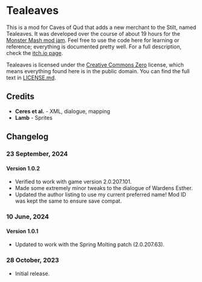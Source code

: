 # Tealeaves

This is a mod for Caves of Qud that adds a new merchant to the Stilt, named Tealeaves. It was developed over the course of about 19 hours for the [Monster Mash mod jam](https://itch.io/jam/caves-of-qud-modding-jam-1). Feel free to use the code here for learning or reference; everything is documented pretty well. For a full description, check the [itch.io page](https://ilysen.itch.io/caves-of-qud-tealeaves).

Tealeaves is licensed under the [Creative Commons Zero](https://creativecommons.org/publicdomain/zero/1.0/legalcode) license, which means everything found here is in the public domain. You can find the full text in [LICENSE.md](LICENSE.md).

## Credits

* **Ceres et al.** - XML, dialogue, mapping
* **Lamb** - Sprites

## Changelog

### 23 September, 2024
#### Version 1.0.2
* Verified to work with game version 2.0.207.101.
* Made some extremely minor tweaks to the dialogue of Wardens Esther.
* Updated the author listing to use my current preferred name! Mod ID was kept the same to ensure save compat.

### 10 June, 2024
#### Version 1.0.1
* Updated to work with the Spring Molting patch (2.0.207.63).

### 28 October, 2023
* Initial release.
